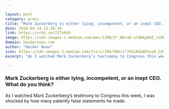 ```yaml
---

layout: post
category: press
title: "Mark Zuckerberg is either lying, incompetent, or an inept CEO. What do you think?"
date: 2018-04-14 13:30:19
link: https://vrhk.co/2ITxkU9
image: https://cdn-images-1.medium.com/max/1200/1*_WKraD-uCQAkp9w2_tzOkg.jpeg
domain: hackernoon.com
author: "Hacker Noon"
icon: https://cdn-images-1.medium.com/fit/c/304/304/1*76XiKOa05Yya6_CdYX8pVg.jpeg
excerpt: "As I watched Mark Zuckerberg’s testimony to Congress this week, I was shocked by how many patently false statements he made."

---
```


### Mark Zuckerberg is either lying, incompetent, or an inept CEO. What do you think?

As I watched Mark Zuckerberg’s testimony to Congress this week, I was shocked by how many patently false statements he made.